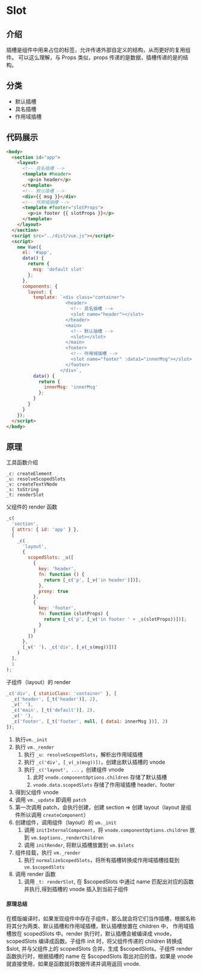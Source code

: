 # Slot

## 介绍

插槽是组件中用来占位的标签，允许传递外部自定义的结构，从而更好的复用组件。
可以这么理解，与 Props 类似，props 传递的是数据，插槽传递的是的结构。

## 分类

- 默认插槽
- 具名插槽
- 作用域插槽

## 代码展示

```html
<body>
  <section id="app">
    <layout>
      <!-- 具名插槽 -->
      <template #header>
        <p>in header</p>
      </template>
      <!-- 默认插槽 -->
      <div>{{ msg }}</div>
      <!-- 作用域插槽 -->
      <template #footer="slotProps">
        <p>in footer {{ slotProps }}</p>
      </template>
    </layout>
  </section>
  <script src="../dist/vue.js"></script>
  <script>
    new Vue({
      el: '#app',
      data() {
        return {
          msg: 'default slot'
        };
      },
      components: {
        layout: {
          template: `<div class="container">
                      <header>
                        <!-- 具名插槽 -->
                        <slot name="header"></slot>
                      </header>
                      <main>
                        <!-- 默认插槽 -->
                        <slot></slot>
                      </main>
                      <footer>
                        <!-- 作用域插槽 -->
                        <slot name="footer" :data1="innerMsg"></slot>
                      </footer>
                    </div>`,
          data() {
            return {
              innerMsg: 'innerMsg'
            };
          }
        }
      }
    });
  </script>
</body>
```

## 原理

工具函数介绍

```
_c: createElement
_u: resolveScopedSlots
_v: createTextVNode
_s: toString
_t: renderSlot
```

父组件的 render 函数

```javascript
_c(
  'section',
  { attrs: { id: 'app' } },
  [
    _c(
      'layout',
      {
        scopedSlots: _u([
          {
            key: 'header',
            fn: function () {
              return [_c('p', [_v('in header')])];
            },
            proxy: true
          },
          {
            key: 'footer',
            fn: function (slotProps) {
              return [_c('p', [_v('in footer ' + _s(slotProps))])];
            }
          }
        ])
      },
      [_v(' '), _c('div', [_v(_s(msg))])]
    )
  ],
  1
);
```

子组件（layout）的 render

```js
_c('div', { staticClass: 'container' }, [
  _c('header', [_t('header')], 2),
  _v(' '),
  _c('main', [_t('default')], 2),
  _v(' '),
  _c('footer', [_t('footer', null, { data1: innerMsg })], 2)
]);
```

1. 执行`vm._init`
2. 执行 `vm._render`
   1. 执行 `_u: resolveScopedSlots`，解析出作用域插槽
   2. 执行 `_c('div', [_v(_s(msg))])`，创建出默认插槽的 vnode
   3. 执行 `_c('layout', ...` ，创建组件 vnode
      1. 此时 `vnode.componentOptions.children` 存储了默认插槽
      2. `vnode.data.scopedSlots` 存储了作用域插槽 header、footer
3. 得到父组件 vnode
4. 调用 `vm._update` 即调用 `patch`
5. 第一次调用 patch，会执行创建，创建 section => 创建 layout（layout 是组件所以调用 `createComponent`）
6. 创建组件，调用组件（layout）的 `vm._init`
   1. 调用 `initInternalComponent`，将 `vnode.componentOptions.children` 放到 `vm.$options._renderChildren`
   2. 调用 `initRender`, 将默认插槽放置到 `vm.$slots`
7. 组件挂载，执行 `vm._render`
   1. 执行 `normalizeScopedSlots`，将所有插槽转换成作用域插槽挂载到 `vm.$scopedSlots`
8. 调用 render 函数
   1. 调用 `_t: renderSlot`, 在 $scopedSlots 中通过 name 匹配出对应的函数并执行,得到插槽的 vnode 插入到当前子组件

#### 原理总结

在模版编译时，如果发现组件中存在子组件，那么就会将它们当作插槽，根据名称将其分为两类、默认插槽和作用域插槽，默认插槽放置在 children 中， 作用域插槽放在 scopedSlots 中。render 执行时，默认插槽会被编译成 vnode，scopedSlots 编译成函数。子组件 init 时，将父组件传递的 children 转换成 $slot, 并与父组件上的 scopedSlots 合并，生成 $scopedSlots。子组件 render 函数执行时，根据插槽的 name 在 $scopedSlots 取出对应的值，如果是 vnode 就直接使用，如果是函数就将数据传递并调用返回 vnode.
